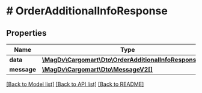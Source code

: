 # # OrderAdditionalInfoResponse

## Properties

Name | Type | Description | Notes
------------ | ------------- | ------------- | -------------
**data** | [**\MagDv\Cargomart\Dto\OrderAdditionalInfoResponseData**](.md) |  |
**message** | [**\MagDv\Cargomart\Dto\MessageV2[]**](MessageV2.md) |  | [optional]

[[Back to Model list]](../../README.md#models) [[Back to API list]](../../README.md#endpoints) [[Back to README]](../../README.md)
